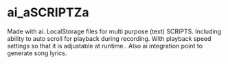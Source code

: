 # ai_aSCRIPTZa
Made with ai. LocalStorage files for multi purpose (text) SCRIPTS. Including ability to auto scroll for playback during recording.  With playback speed settings so that it is adjustable at runtime.. Also ai integration point to generate song lyrics.

